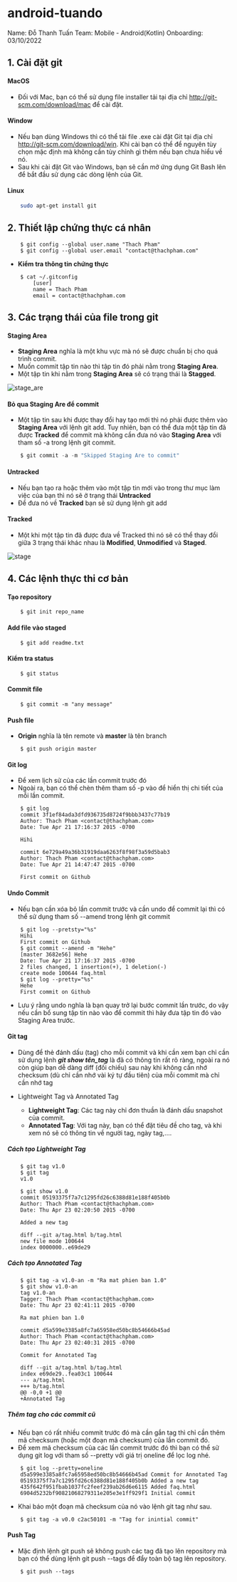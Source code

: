 # android-tuando

Name: Đỗ Thanh Tuấn Team: Mobile - Android(Kotlin) Onboarding: 03/10/2022 
 
## 1. Cài đặt git
#### MacOS
  - Đối với Mac, bạn có thể sử dụng file installer tải tại địa chỉ http://git-scm.com/download/mac để cài đặt.
#### Window
  - Nếu bạn dùng Windows thì có thể tải file .exe cài đặt Git tại địa chỉ http://git-scm.com/download/win. Khi cài bạn có thể để nguyên tùy chọn mặc định mà không cần tùy chỉnh gì thêm nếu bạn chưa hiểu về nó.
  - Sau khi cài đặt Git vào Windows, bạn sẽ cần mở ứng dụng Git Bash lên để bắt đầu sử dụng các dòng lệnh của Git.
#### Linux
``` sh  
    sudo apt-get install git
```

## 2. Thiết lập chứng thực cá nhân
``` git
    $ git config --global user.name "Thach Pham"
    $ git config --global user.email "contact@thachpham.com"
```

- **Kiểm tra thông tin chứng thực**
``` shell
    $ cat ~/.gitconfig
        [user]
        name = Thach Pham
        email = contact@thachpham.com
```

## 3. Các trạng thái của file trong git

#### Staging Area
  - **Staging Area** nghĩa là một khu vực mà nó sẽ được chuẩn bị cho quá trình commit.
  - Muốn commit tập tin nào thì tập tin đó phải nằm trong **Staging Area**.
  - Một tập tin khi nằm trong **Staging Area** sẽ có trạng thái là **Stagged**.

  ![stage_are](https://thachpham.com/wp-content/uploads/2015/04/git-staging-area.png)
  
  
#### Bỏ qua Staging Are để commit
  - Một tập tin sau khi được thay đổi hay tạo mới thì nó phải được thêm vào **Staging Area** với lệnh git add. Tuy nhiên, bạn có thể đưa một tập tin đã được **Tracked** để commit mà không cần đưa nó vào **Staging Area** với tham số -a trong lệnh git commit.
``` kt
    $ git commit -a -m "Skipped Staging Are to commit"
```

#### Untracked
- Nếu bạn tạo ra hoặc thêm vào một tập tin mới vào trong thư mục làm việc của bạn thì nó sẽ ở trạng thái **Untracked**
- Để đưa nó về **Tracked** bạn sẽ sử dụng lệnh git add

#### Tracked
- Một khi một tập tin đã được đưa về Tracked thì nó sẽ có thể thay đổi giữa 3 trạng thái khác nhau là **Modified**, **Unmodified** và **Staged**.

![stage](https://thachpham.com/wp-content/uploads/2015/04/git-lifecycle.png)

## 4. Các lệnh thực thi cơ bản

#### Tạo repository
``` git
    $ git init repo_name
```

#### Add file vào staged
``` git
    $ git add readme.txt
```

#### Kiểm tra status
``` git
    $ git status
```

#### Commit file
``` git
    $ git commit -m "any message"
```

#### Push file
- **Origin** nghĩa là tên remote và **master** là tên branch
``` git
    $ git push origin master
```

#### Git log
- Để xem lịch sử của các lần commit trước đó
- Ngoài ra, bạn có thể chèn thêm tham số -p vào để hiển thị chi tiết của mỗi lần commit.
``` git
    $ git log
    commit 3f1ef84ada3dfd936735d8724f9bbb3437c77b19
    Author: Thach Pham <contact@thachpham.com>
    Date: Tue Apr 21 17:16:37 2015 -0700

    Hihi

    commit 6e729a49a36b31919daa6263f8f98f3a59d5bab3
    Author: Thach Pham <contact@thachpham.com>
    Date: Tue Apr 21 14:47:47 2015 -0700

    First commit on Github
```

#### Undo Commit
-   Nếu bạn cần xóa bỏ lần commit trước và cần undo để commit lại thì có thể sử dụng tham số --amend trong lệnh git commit

``` git
    $ git log --pretsty="%s"
    Hihi
    First commit on Github
    $ git commit --amend -m "Hehe"
    [master 3682e56] Hehe
    Date: Tue Apr 21 17:16:37 2015 -0700
    2 files changed, 1 insertion(+), 1 deletion(-)
    create mode 100644 faq.html
    $ git log --pretty="%s"
    Hehe
    First commit on Github
```
- Lưu ý rằng undo nghĩa là bạn quay trở lại bước commit lần trước, do vậy nếu cần bổ sung tập tin nào vào để commit thì hãy đưa tập tin đó vào Staging Area trước.

#### Git tag

- Dùng để thẻ đánh dấu (tag) cho mỗi commit và khi cần xem bạn chỉ cần sử dụng lệnh ***git show tên_tag*** là đã có thông tin rất rõ ràng, ngoài ra nó còn giúp bạn dễ dàng diff (đối chiếu) sau này khi không cần nhớ checksum (dù chỉ cần nhớ vài ký tự đầu tiên) của mỗi commit mà chỉ cần nhớ tag

- Lightweight Tag và Annotated Tag

  - **Lightweight Tag**: Các tag này chỉ đơn thuần là đánh dấu snapshot của commit.
  - **Annotated Tag**: Với tag này, bạn có thể đặt tiêu đề cho tag, và khi xem nó sẽ có thông tin về người tag, ngày tag,….

##### Cách tạo Lightweight Tag
``` git
    $ git tag v1.0
    $ git tag
    v1.0

    $ git show v1.0
    commit 05193375f7a7c1295fd26c6388d81e188f405b0b
    Author: Thach Pham <contact@thachpham.com>
    Date: Thu Apr 23 02:20:50 2015 -0700

    Added a new tag

    diff --git a/tag.html b/tag.html
    new file mode 100644
    index 0000000..e69de29
```

##### Cách tạo Annotated Tag
``` git
    $ git tag -a v1.0-an -m "Ra mat phien ban 1.0"
    $ git show v1.0-an
    tag v1.0-an
    Tagger: Thach Pham <contact@thachpham.com>
    Date: Thu Apr 23 02:41:11 2015 -0700

    Ra mat phien ban 1.0

    commit d5a599e3385a8fc7a65958ed50bc8b54666b45ad
    Author: Thach Pham <contact@thachpham.com>
    Date: Thu Apr 23 02:40:31 2015 -0700

    Commit for Annotated Tag

    diff --git a/tag.html b/tag.html
    index e69de29..fea03c1 100644
    --- a/tag.html
    +++ b/tag.html
    @@ -0,0 +1 @@
    +Annotated Tag
```

##### Thêm tag cho các commit cũ

- Nếu bạn có rất nhiều commit trước đó mà cần gắn tag thì chỉ cần thêm mã checksum (hoặc một đoạn mã checksum) của lần commit đó.
- Để xem mã checksum của các lần commit trước đó thì bạn có thể sử dụng git log với tham số --pretty với giá trị oneline để lọc log nhé.

``` git
    $ git log --pretty=oneline
    d5a599e3385a8fc7a65958ed50bc8b54666b45ad Commit for Annotated Tag
    05193375f7a7c1295fd26c6388d81e188f405b0b Added a new tag
    435f642f951fbab1037fc2feef239ab26d6e6115 Added faq.html
    6904d5232bf90821068279311e205e3e1ff929f1 Initial commit
```

-  Khai báo một đoạn mã checksum của nó vào lệnh git tag như sau.

``` git
    $ git tag -a v0.0 c2ac50101 -m "Tag for inintial commit" 
```

#### Push Tag

- Mặc định lệnh git push sẽ không push các tag đã tạo lên repository mà bạn có thể dùng lệnh git push --tags để đẩy toàn bộ tag lên repository.

``` git
    $ git push --tags
```






